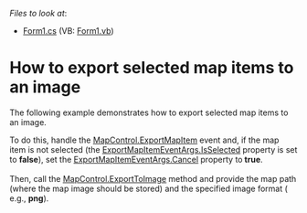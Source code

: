 <!-- default file list -->
*Files to look at*:

* [Form1.cs](./CS/Form1.cs) (VB: [Form1.vb](./VB/Form1.vb))
<!-- default file list end -->
# How to export selected map items to an image


<p>The following example demonstrates how to export selected map items to an image.</p>
<p>To do this, handle the <a href="https://documentation.devexpress.com/#WindowsForms/DevExpressXtraMapMapControl_ExportMapItemtopic"><u>MapControl.ExportMapItem</u></a> event and, if the map item is not selected (the <a href="https://documentation.devexpress.com/#WindowsForms/DevExpressXtraMapExportMapItemEventArgs_IsSelectedtopic"><u>ExportMapItemEventArgs.IsSelected</u></a> property is set to <strong>false</strong>), set the <a href="https://documentation.devexpress.com/#WindowsForms/DevExpressXtraMapExportMapItemEventArgs_Canceltopic"><u>ExportMapItemEventArgs.Cancel</u></a> property to<strong> true</strong>.<br /><br /> Then, call the <a href="https://documentation.devexpress.com/#WindowsForms/DevExpressXtraMapMapControl_ExportToImagetopic"><u>MapControl.ExportToImage</u></a> method and provide the map path (where the map image should be stored) and the specified image format ( e.g., <strong>png</strong>).</p>

<br/>


